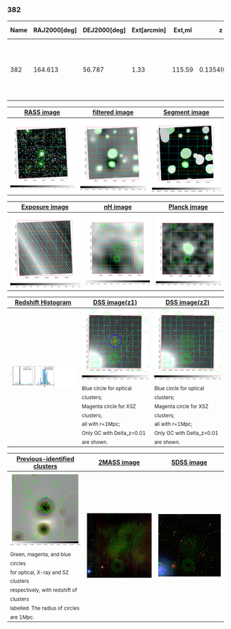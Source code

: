 <div STYLE="page-break-after: always;"></div>

### 382

|Name|RAJ2000[deg]|DEJ2000[deg] |Ext[arcmin]| Ext,ml | z | z_src| C|GC(XSZ,Delta_z<0.01)| GC(OPT,Delta_z<0.01)|GC| R_sig[arcmin] | R500[arcmin] | R500[Mpc]| CRsig[c/s] | CR500[c/s] |L500[1E44 erg/s]|F500[1E-12 erg/s/cm^2]| M500[1E14 Msun]|Tx[keV]|Cnt_sig|Beta|Rc[arcmin]|Comment|Alias|
|---|---|---|---|---|---|------|---|--------|---------|----------|---|---|---|---|---|---|---|---|---|---|---|---|---|---|
|382| 164.613| 56.787| 1.33| 115.59| 0.1354(0.005)| z1, z_xsz| B| F20, MCXC, PSZ2, SPI, Tar, XB| A, C, N, RM, W| A, C, F20, MCXC, N, PSZ2, SPI, Tar, W, XB| 24.700| 8.385| 1.207| 0.547(0.054)| 0.493(0.049)| 5.004(0.275)| 10.279(0.565)| 5.70(0.15)| 6.54(0.11)| 373.6| 0.530(-0.020+0.020)| 1.006(-0.319+0.253)| -| k081|

|[RASS image](../image/382/382_img.pdf)|[filtered image](../image/382/382_fil.pdf)|[Segment image](../image/382/382_seg.pdf)|
|-------------------|--------------------|-------------------|
| <img src="../image/382/382_img.png" width="300">  | <img src="../image/382/382_fil.png" width="300">   | <img src="../image/382/382_seg.png" width="300">  |

|[Exposure image](../image/382/382_mex.pdf)| [nH image](../image/382/382_nh.pdf)| [Planck image](../image/382/382_p.pdf)|
|-------------------|--------------------|-------------------|
|<img src="../image/382/382_mex.png" width="300">   | <img src="../image/382/382_nh.png" width="300">    | <img src="../image/382/382_p.png" width="300"> |

|[Redshift Histogram](../image/382/382_zg.pdf) | [DSS image(z1)](../image/382/382_dss_z1.pdf)      |  [DSS image(z2)](../image/382/382_dss_z2.pdf)    |
|-------------------|--------------------|-------------------|
|<img src="../image/382/382_zg.png" width="300"> |<img src="../image/382/382_dss_z1.png" width="300"> <sub><br>Blue circle for optical clusters; <br>Magenta circle for XSZ clusters; <br>all with r=1Mpc; <br>Only GC with Delta_z<0.01 are shown. </sub>| <img src="../image/382/382_dss_z2.png" width="300"><sub><br>Blue circle for optical clusters; <br>Magenta circle for XSZ clusters; <br>all with r=1Mpc; <br>Only GC with Delta_z<0.01 are shown. </sub> |

|[Previous-identified clusters](../image/382/382_gc.pdf) | [2MASS image](../image/382/382_2mass.pdf)      |[SDSS image](../image/382/382_sdss.pdf)   |
|-------------------|-------------------|-------------------|
|<img src=../image/382/382_gc.png width="300"> <br><sub>Green, magenta, and blue circles <br>for optical, X-ray and SZ clusters <br>respectively, with redshift of clusters <br>labelled. The radius of circles <br>are 1Mpc.</sub>|<img src="../image/382/382_2mass.png" width="300">  | <img src="../image/382/382_sdss.png" width="300">  |




